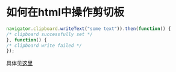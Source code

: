 
# 如何在html中操作剪切板

```js
navigator.clipboard.writeText("some text")).then(function() {
/* clipboard successfully set */
}, function() {
/* clipboard write failed */
});
```

具体见[这里](https://developer.mozilla.org/zh-CN/docs/Web/API/Document/execCommand)